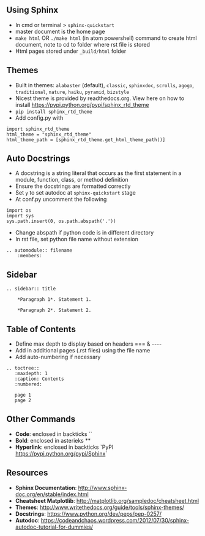## Using Sphinx
  * In cmd or terminal > `sphinx-quickstart`
  * master document is the home page
  * `make html` OR `./make html` (in atom powershell) command to create html document, note to cd to folder where rst file is stored
  * Html pages stored under `_build/html` folder

## Themes
  * Built in themes: `alabaster` (default), `classic`, `sphinxdoc`, `scrolls`, `agogo`, `traditional`, `nature`, `haiku`, `pyramid`, `bizstyle`
  * Nicest theme is provided by readthedocs.org. View here on how to install https://pypi.python.org/pypi/sphinx_rtd_theme
  * `pip install sphinx_rtd_theme`
  * Add config.py with

``` 
import sphinx_rtd_theme
html_theme = "sphinx_rtd_theme"
html_theme_path = [sphinx_rtd_theme.get_html_theme_path()]
```
## Auto Docstrings
  * A docstring is a string literal that occurs as the first statement in a module, function, class, or method definition
  * Ensure the docstrings are formatted correctly
  * Set `y` to set autodoc at `sphinx-quickstart` stage
  * At conf.py uncomment the following
  
```
import os
import sys
sys.path.insert(0, os.path.abspath('.'))
```

  * Change abspath if python code is in different directory
  * In rst file, set python file name without extension

```
.. automodule:: filename
    :members:
```

## Sidebar
```
.. sidebar:: title
 
    *Paragraph 1*. Statement 1.
 
    *Paragraph 2*. Statement 2.
```

## Table of Contents
  * Define max depth to display based on headers === & ----
  * Add in additional pages (.rst files) using the file name
  * Add auto-numbering if necessary
  
```
.. toctree::
   :maxdepth: 1
   :caption: Contents
   :numbered:
  
   page 1
   page 2
```

## Other Commands
  * __Code__: enclosed in backticks ``
  * __Bold__: enclosed in asterieks **
  * __Hyperlink__: enclosed in backticks \`PyPI <https://pypi.python.org/pypi/Sphinx>\`

## Resources
  * __Sphinx Documentation__: http://www.sphinx-doc.org/en/stable/index.html
  * __Cheatsheet Matplotlib__: http://matplotlib.org/sampledoc/cheatsheet.html
  * __Themes__: http://www.writethedocs.org/guide/tools/sphinx-themes/
  * __Docstrings__: https://www.python.org/dev/peps/pep-0257/
  * __Autodoc__: https://codeandchaos.wordpress.com/2012/07/30/sphinx-autodoc-tutorial-for-dummies/
